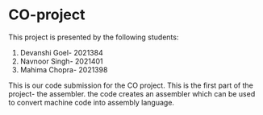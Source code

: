 # CO-project
This project is presented by the following students:
1) Devanshi Goel- 2021384
2) Navnoor Singh- 2021401
3) Mahima Chopra- 2021398

This is our code submission for the CO project. This is the first part of the project- the assembler. the code creates an assembler which can be used to convert machine code into assembly language.  
